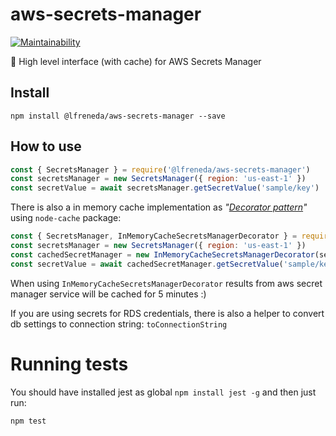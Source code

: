 # aws-secrets-manager

[![Maintainability](https://api.codeclimate.com/v1/badges/05eab62203d074210414/maintainability)](https://codeclimate.com/github/lfreneda/aws-secrets-manager/maintainability)

:key: High level interface (with cache) for AWS Secrets Manager

## Install

```
npm install @lfreneda/aws-secrets-manager --save
```

## How to use

```js
const { SecretsManager } = require('@lfreneda/aws-secrets-manager')
const secretsManager = new SecretsManager({ region: 'us-east-1' })
const secretValue = await secretsManager.getSecretValue('sample/key')
```

There is also a in memory cache implementation as _"[Decorator pattern](https://en.wikipedia.org/wiki/Decorator_pattern)"_
 using `node-cache` package:

```js
const { SecretsManager, InMemoryCacheSecretsManagerDecorator } = require('@lfreneda/aws-secrets-manager')
const secretsManager = new SecretsManager({ region: 'us-east-1' })
const cachedSecretManager = new InMemoryCacheSecretsManagerDecorator(secretsManager) 
const secretValue = await cachedSecretManager.getSecretValue('sample/key')
```

When using `InMemoryCacheSecretsManagerDecorator` results from aws secret manager service will be cached for 5 minutes :)

If you are using secrets for RDS credentials, there is also a helper to convert db settings to connection string: `toConnectionString`

# Running tests

You should have installed jest as global `npm install jest -g` and then just run:

```
npm test
```